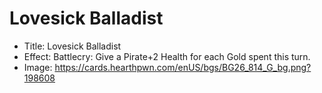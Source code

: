 # Lovesick Balladist
- Title:  Lovesick Balladist
- Effect:  Battlecry: Give a Pirate+2 Health for each Gold spent this turn.
- Image:  https://cards.hearthpwn.com/enUS/bgs/BG26_814_G_bg.png?198608
